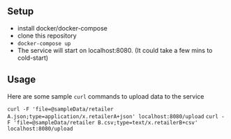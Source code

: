 ## Setup

- install docker/docker-compose
- clone this repository
- `docker-compose up`
- The service will start on localhost:8080. (It could take a few mins to cold-start)

## Usage 

Here are some sample `curl` commands to upload data to the service

```curl -F 'file=@sampleData/retailer A.json;type=application/x.retailerA+json' localhost:8080/upload```
```curl -F 'file=@sampleData/retailer B.csv;type=text/x.retailerB+csv' localhost:8080/upload```


